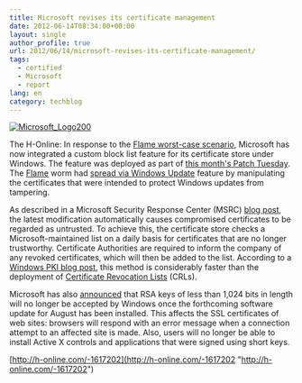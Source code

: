 ```yaml
---
title: Microsoft revises its certificate management
date: 2012-06-14T08:34:00+00:00
layout: single
author_profile: true
url: 2012/06/14/microsoft-revises-its-certificate-management/
tags:
  - certified
  - Microsoft
  - report
lang: en
category: techblog
---
```

[![Microsoft_Logo200](http://lh3.ggpht.com/-ubCpZ4EA9_o/T9ma-tyjMUI/AAAAAAAAGPw/zRu94EhWTfw/Microsoft_Logo200_thumb.png?imgmax=800 "Microsoft_Logo200")](http://lh3.ggpht.com/-1ZH9zPX4DfU/T9ma82gKVDI/AAAAAAAAGPo/U_9rm-ivXxs/s1600-h/Microsoft_Logo200%25255B2%25255D.png)

The H-Online: In response to the [Flame worst-case scenario](http://www.h-online.com/news/item/Flame-oversights-and-expertise-made-for-Windows-Update-worst-case-scenario-1614234.html), Microsoft has now integrated a custom block list feature for its certificate store under Windows. The feature was deployed as part of [this month's Patch Tuesday](/2012/06/14/critical-holes-closed-in-microsofts-june-patch-tuesday/). The [Flame](http://www.h-online.com/security/features/FAQ-Flame-the-super-spy-1587063.html) worm had [spread via Windows Update](http://www.h-online.com/news/item/Windows-Update-compromised-1612246.html) feature by manipulating the certificates that were intended to protect Windows updates from tampering. 

As described in a Microsoft Security Response Center (MSRC) [blog post](http://blogs.technet.com/b/msrc/archive/2012/06/12/certificate-trust-list-update-and-the-june-2012-bulletins.aspx), the latest modification automatically causes compromised certificates to be regarded as untrusted. To achieve this, the certificate store checks a Microsoft-maintained list on a daily basis for certificates that are no longer trustworthy. Certificate Authorities are required to inform the company of any revoked certificates, which will then be added to the list. According to a [Windows PKI blog post](http://blogs.technet.com/b/pki/archive/2012/06/12/announcing-the-automated-updater-of-untrustworthy-certificates-and-keys.aspx), this method is considerably faster than the deployment of [Certificate Revocation Lists](http://en.wikipedia.org/wiki/Revocation_list) (CRLs). 

Microsoft has also [announced](http://blogs.technet.com/b/pki/archive/2012/06/12/rsa-keys-under-1024-bits-are-blocked.aspx) that RSA keys of less than 1,024 bits in length will no longer be accepted by Windows once the forthcoming software update for August has been installed. This affects the SSL certificates of web sites: browsers will respond with an error message when a connection attempt to an affected site is made. Also, users will no longer be able to install Active X controls and applications that were signed using short keys. 

[http://h-online.com/-1617202](http://h-online.com/-1617202 "http://h-online.com/-1617202")